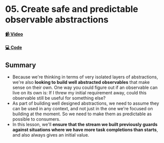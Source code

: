 # 05. Create safe and predictable observable abstractions

#### [📹 Video](https://egghead.io/lessons/rxjs-create-safe-and-predictable-observable-abstractions)

#### [💻 Code](https://github.com/rarmatei/egghead-thinking-reactively/blob/lesson-05/src/lesson-code/TaskProgressService.js)

## Summary

- Because we're thinking in terms of very isolated layers of abstractions, we're also **looking to build well abstracted observables** that make sense on their own. One way you could figure out if an observable can live on its own is: If I threw my initial requirement away, could this observable still be useful for something else?
- As part of building well designed abstractions, we need to assume they can be used in any context, and not just in the one we're focused on building at the moment. So we need to make them as predictable as possible to consumers.
- In this lesson, we'll **ensure that the stream we built previously guards against situations where we have more task completions than starts**, and also always gives an initial value.
